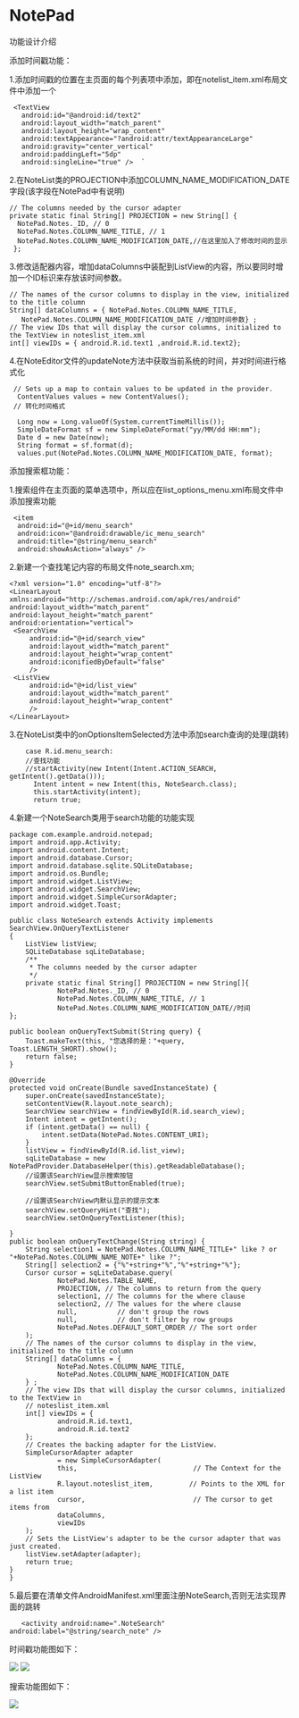 # NotePad
功能设计介绍 


添加时间戳功能：

 1.添加时间戳的位置在主页面的每个列表项中添加，即在notelist_item.xml布局文件中添加一个 
   
   
     <TextView  
       android:id="@android:id/text2"  
       android:layout_width="match_parent"  
       android:layout_height="wrap_content"  
       android:textAppearance="?android:attr/textAppearanceLarge"  
       android:gravity="center_vertical"  
       android:paddingLeft="5dp"  
       android:singleLine="true" />  `

2.在NoteList类的PROJECTION中添加COLUMN_NAME_MODIFICATION_DATE字段(该字段在NotePad中有说明) 


    // The columns needed by the cursor adapter
    private static final String[] PROJECTION = new String[] {    
      NotePad.Notes._ID, // 0    
      NotePad.Notes.COLUMN_NAME_TITLE, // 1    
      NotePad.Notes.COLUMN_NAME_MODIFICATION_DATE,//在这里加入了修改时间的显示    
     };    
 
3.修改适配器内容，增加dataColumns中装配到ListView的内容，所以要同时增加一个ID标识来存放该时间参数。 

    // The names of the cursor columns to display in the view, initialized to the title column
    String[] dataColumns = { NotePad.Notes.COLUMN_NAME_TITLE,
       NotePad.Notes.COLUMN_NAME_MODIFICATION_DATE //增加时间参数} ;
    // The view IDs that will display the cursor columns, initialized to the TextView in noteslist_item.xml
    int[] viewIDs = { android.R.id.text1 ,android.R.id.text2};

4.在NoteEditor文件的updateNote方法中获取当前系统的时间，并对时间进行格式化 

     // Sets up a map to contain values to be updated in the provider.   
      ContentValues values = new ContentValues();  
     // 转化时间格式
   
      Long now = Long.valueOf(System.currentTimeMillis());  
      SimpleDateFormat sf = new SimpleDateFormat("yy/MM/dd HH:mm");  
      Date d = new Date(now);  
      String format = sf.format(d);  
      values.put(NotePad.Notes.COLUMN_NAME_MODIFICATION_DATE, format);
添加搜索框功能：


1.搜索组件在主页面的菜单选项中，所以应在list_options_menu.xml布局文件中添加搜索功能 

     <item
      android:id="@+id/menu_search"
      android:icon="@android:drawable/ic_menu_search"
      android:title="@string/menu_search"
      android:showAsAction="always" />

2.新建一个查找笔记内容的布局文件note_search.xm; 

    <?xml version="1.0" encoding="utf-8"?>
    <LinearLayout xmlns:android="http://schemas.android.com/apk/res/android"
    android:layout_width="match_parent"
    android:layout_height="match_parent"
    android:orientation="vertical">
     <SearchView
         android:id="@+id/search_view"
         android:layout_width="match_parent"
         android:layout_height="wrap_content"
         android:iconifiedByDefault="false"
         />
     <ListView
         android:id="@+id/list_view"
         android:layout_width="match_parent"
         android:layout_height="wrap_content"
         />
    </LinearLayout>

3.在NoteList类中的onOptionsItemSelected方法中添加search查询的处理(跳转) 

        case R.id.menu_search:  
        //查找功能  
        //startActivity(new Intent(Intent.ACTION_SEARCH, getIntent().getData()));  
          Intent intent = new Intent(this, NoteSearch.class);  
          this.startActivity(intent);  
          return true;  

4.新建一个NoteSearch类用于search功能的功能实现


    package com.example.android.notepad;
    import android.app.Activity;
    import android.content.Intent;
    import android.database.Cursor;
    import android.database.sqlite.SQLiteDatabase;
    import android.os.Bundle;
    import android.widget.ListView;
    import android.widget.SearchView;
    import android.widget.SimpleCursorAdapter;
    import android.widget.Toast;

    public class NoteSearch extends Activity implements SearchView.OnQueryTextListener
    {
        ListView listView;
        SQLiteDatabase sqLiteDatabase;
        /**
         * The columns needed by the cursor adapter
         */
        private static final String[] PROJECTION = new String[]{
                NotePad.Notes._ID, // 0
                NotePad.Notes.COLUMN_NAME_TITLE, // 1
                NotePad.Notes.COLUMN_NAME_MODIFICATION_DATE//时间
    };

    public boolean onQueryTextSubmit(String query) {
        Toast.makeText(this, "您选择的是："+query, Toast.LENGTH_SHORT).show();
        return false;
    }
    
    @Override
    protected void onCreate(Bundle savedInstanceState) {
        super.onCreate(savedInstanceState);
        setContentView(R.layout.note_search);
        SearchView searchView = findViewById(R.id.search_view);
        Intent intent = getIntent();
        if (intent.getData() == null) {
            intent.setData(NotePad.Notes.CONTENT_URI);
        }
        listView = findViewById(R.id.list_view);
        sqLiteDatabase = new NotePadProvider.DatabaseHelper(this).getReadableDatabase();
        //设置该SearchView显示搜索按钮
        searchView.setSubmitButtonEnabled(true);

        //设置该SearchView内默认显示的提示文本
        searchView.setQueryHint("查找");
        searchView.setOnQueryTextListener(this);

    }
    public boolean onQueryTextChange(String string) {
        String selection1 = NotePad.Notes.COLUMN_NAME_TITLE+" like ? or "+NotePad.Notes.COLUMN_NAME_NOTE+" like ?";
        String[] selection2 = {"%"+string+"%","%"+string+"%"};
        Cursor cursor = sqLiteDatabase.query(
                NotePad.Notes.TABLE_NAME,
                PROJECTION, // The columns to return from the query
                selection1, // The columns for the where clause
                selection2, // The values for the where clause
                null,          // don't group the rows
                null,          // don't filter by row groups
                NotePad.Notes.DEFAULT_SORT_ORDER // The sort order
        );
        // The names of the cursor columns to display in the view, initialized to the title column
        String[] dataColumns = {
                NotePad.Notes.COLUMN_NAME_TITLE,
                NotePad.Notes.COLUMN_NAME_MODIFICATION_DATE
        } ;
        // The view IDs that will display the cursor columns, initialized to the TextView in
        // noteslist_item.xml
        int[] viewIDs = {
                android.R.id.text1,
                android.R.id.text2
        };
        // Creates the backing adapter for the ListView.
        SimpleCursorAdapter adapter
                = new SimpleCursorAdapter(
                this,                             // The Context for the ListView
                R.layout.noteslist_item,         // Points to the XML for a list item
                cursor,                           // The cursor to get items from
                dataColumns,
                viewIDs
        );
        // Sets the ListView's adapter to be the cursor adapter that was just created.
        listView.setAdapter(adapter);
        return true;
    }
    }
5.最后要在清单文件AndroidManifest.xml里面注册NoteSearch,否则无法实现界面的跳转
       
       <activity android:name=".NoteSearch" android:label="@string/search_note" />


时间戳功能图如下：

![](https://github.com/Allenlweis/a-little-try/blob/master/images/1.png)
![](https://github.com/Allenlweis/a-little-try/blob/master/images/2.png)

搜索功能图如下：

![](https://github.com/Allenlweis/a-little-try/blob/master/images/3.png)
